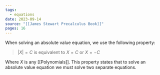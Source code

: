 ```yaml
---
tags:
  - equations
date: 2023-09-14
source: "[[James Stewart Precalculus Book]]"
pages: 16
---
```

When solving an absolute value equation, we use the following property:

>$| X | = C$ is equivalent to $X = C$ or $X = -C$

Where $X$ is any [[Polynomials]]. This property states that to solve an absolute value equation we must solve two separate equations.